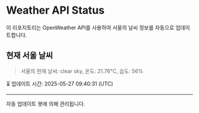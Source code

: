 
# Weather API Status

이 리포지토리는 OpenWeather API를 사용하여 서울의 날씨 정보를 자동으로 업데이트합니다.

## 현재 서울 날씨
> 서울의 현재 날씨: clear sky, 온도: 21.76°C, 습도: 56%

⏳ 업데이트 시간: 2025-05-27 09:40:31 (UTC)

---
자동 업데이트 봇에 의해 관리됩니다.
